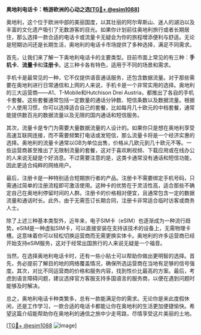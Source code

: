 **奥地利电话卡：畅游欧洲的心动之选[[TG💪+ @esim1088](https://t.me/s/esim1088)]**

奥地利，这个位于欧洲中部的美丽国度，以其壮丽的阿尔卑斯山、迷人的湖泊以及丰富的文化遗产吸引了无数游客的目光。如果你计划前往奥地利旅行或者长期居住，那么选择一款合适的电话卡或流量卡无疑会为你的旅程增添便利与舒适。无论是短期访问还是长期生活，奥地利的电话卡市场提供了多种选择，满足不同需求。

首先，让我们来了解一下奥地利电话卡的主要类型。目前市面上常见的有三种：**手机卡**、**流量卡**和**注册卡**。这三种卡各有特色，适用于不同的场景和需求。

手机卡是最常见的一种，它不仅提供语音通话服务，还包含数据流量。对于那些需要在奥地利进行日常通信和上网的人来说，手机卡是一个非常实用的选择。奥地利的三大运营商——A1、T-Mobile和Hutchison Drei Austria，都推出了各自的手机卡套餐。这些套餐通常包括一定数量的通话分钟数、短信条数以及数据流量。根据个人使用习惯，你可以选择适合自己的套餐，比如每月几十欧元的中档套餐，通常能提供数百兆的数据流量以及无限的国内通话和短信服务。

其次，流量卡是专门为需要大量数据流量的人设计的。如果你只是想在奥地利享受高速互联网连接，而不需要频繁打电话或发短信，那么流量卡将是一个经济实惠的选择。奥地利的流量卡通常以GB为单位出售，价格从几欧元到几十欧元不等。一些运营商甚至推出了无限制流量的套餐，这对于喜欢刷视频、下载应用或在线办公的人来说无疑是个好消息。不过需要注意的是，这类卡通常没有通话和短信功能，因此更适合纯粹的网络用户。

最后，注册卡是一种特别适合短期旅行者的产品。注册卡不需要绑定手机号码，只需通过简单的注册流程即可激活使用。这种卡的优势在于灵活性高，适合那些不确定自己在奥地利停留时间的人群。注册卡的价格相对便宜，且通常包含一定的数据流量和通话时长。此外，由于无需签订长期合同，注册卡非常适合临时访客或商务人士。

除了上述三种基本类型外，近年来，电子SIM卡（eSIM）也逐渐成为一种流行趋势。eSIM是一种虚拟SIM卡，可以直接安装在支持该技术的设备上，无需物理卡槽。这意味着你可以轻松切换运营商而无需更换实体卡。奥地利的许多运营商已经开始支持eSIM服务，这对于经常出国旅行的人来说无疑是一个福音。

当然，在选择奥地利电话卡时，还有一些小贴士可以帮助你做出更明智的选择。首先，务必提前了解目的地的网络覆盖情况，确保所选运营商在当地有足够的信号强度。其次，对比不同运营商的价格和服务内容，找到性价比最高的方案。最后，考虑到语言障碍问题，建议选择官方客服支持多国语言的服务商，以便在遇到问题时能够及时解决。

总之，奥地利电话卡种类繁多，总有一款能满足你的需求。无论你是来此度假休闲，还是工作学习，一款合适的电话卡都能让你在奥地利的生活更加便捷愉快。希望这篇介绍能帮助你在奥地利的通信之旅中少走弯路，尽情享受这片美丽的土地。

[[TG💪+ @esim1088](https://t.me/s/esim1088) ![Image](https://i.postimg.cc/4NQfJmqS/Snipaste-2025-05-13-00-14-12.png)]